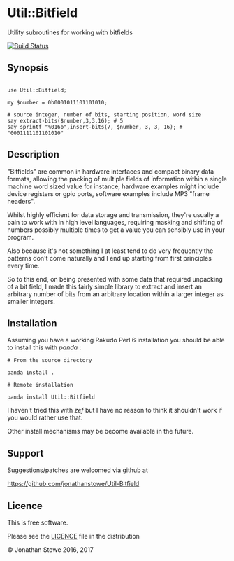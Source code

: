 # Util::Bitfield

Utility subroutines for working with bitfields

[![Build Status](https://travis-ci.org/jonathanstowe/Util-Bitfield.svg?branch=master)](https://travis-ci.org/jonathanstowe/Util-Bitfield)

## Synopsis

```perl6

use Util::Bitfield;

my $number = 0b0001011101101010;

# source integer, number of bits, starting position, word size
say extract-bits($number,3,3,16); # 5
say sprintf "%016b",insert-bits(7, $number, 3, 3, 16); # "0001111101101010"

```

## Description

"Bitfields" are common in hardware interfaces and 
compact binary data formats, allowing the packing
of multiple fields of information within a single
machine word sized value for instance, hardware
examples might include device registers or gpio
ports, software examples include MP3 "frame headers".

Whilst highly efficient for data storage and
transmission, they're usually a pain to work with
in high level languages, requiring masking and
shifting of numbers possibly multiple times to
get a value you can sensibly use in your program.

Also because it's not something I at least tend
to do very frequently the patterns don't come
naturally and I end up starting from first principles
every time.

So to this end, on being presented with some data
that required unpacking of a bit field, I made this
fairly simple library to extract and insert an
arbitrary number of bits from an arbitrary location
within a larger integer as smaller integers.

## Installation

Assuming you have a working Rakudo Perl 6 installation you should be able to
install this with *panda* :

    # From the source directory
   
    panda install .

    # Remote installation

    panda install Util::Bitfield

I haven't tried this with *zef* but I have no reason to think it
shouldn't work if you would rather use that.

Other install mechanisms may be become available in the future.

## Support

Suggestions/patches are welcomed via github at

https://github.com/jonathanstowe/Util-Bitfield

## Licence

This is free software.

Please see the [LICENCE](LICENCE) file in the distribution

© Jonathan Stowe 2016, 2017
